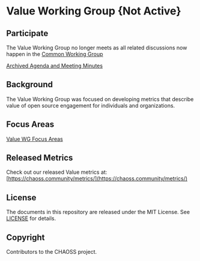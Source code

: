 # Value Working Group {Not Active}


## Participate

The Value Working Group no longer meets as all related discussions now happen in the [Common Working Group](https://github.com/chaoss/wg-common)

[Archived Agenda and Meeting Minutes](https://drive.google.com/drive/u/1/folders/1fV9Pn078dfCyTdBEl8h_18IAcnDjgBEt)

## Background

The Value Working Group was focused on developing metrics that describe value of open source engagement for individuals and organizations. 

## Focus Areas

[Value WG Focus Areas](https://docs.google.com/spreadsheets/d/1tAGzUiZ9jdORKCnoDQJkOU8tQsZDCZVjcWqXYOSAFmE/edit#gid=1609274801)

## Released Metrics

Check out our released Value metrics at: [https://chaoss.community/metrics/](https://chaoss.community/metrics/)

## License

The documents in this repository are released under the MIT License. See [LICENSE](https://github.com/chaoss/wg-diversity-inclusion/blob/master/LICENSE) for details.

## Copyright 

Contributors to the CHAOSS project.
